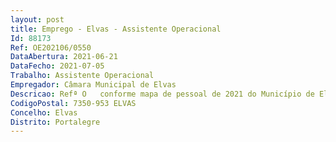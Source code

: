 ```yaml
--- 
layout: post
title: Emprego - Elvas - Assistente Operacional
Id: 88173
Ref: OE202106/0550
DataAbertura: 2021-06-21
DataFecho: 2021-07-05
Trabalho: Assistente Operacional
Empregador: Câmara Municipal de Elvas
Descricao: Refª O   conforme mapa de pessoal de 2021 do Município de Elvas, aprovado pela Assembleia Municipal de Elvas, em sua sessão de 20 de novembro de 2020, pela Câmara Municipal de Elvas, em reunião de 11 de novembro de 2020.
CodigoPostal: 7350-953 ELVAS
Concelho: Elvas
Distrito: Portalegre
--- 
```

